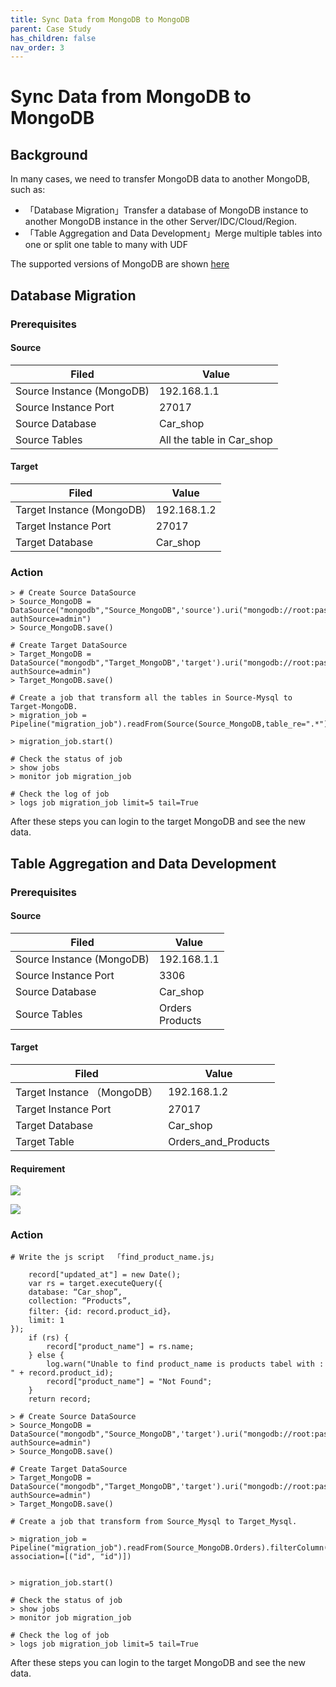 ```yaml
---
title: Sync Data from MongoDB to MongoDB
parent: Case Study
has_children: false
nav_order: 3
---
```

# Sync Data from MongoDB to MongoDB

## Background

In many cases, we need to transfer MongoDB data to another MongoDB, such as:

- 「Database Migration」Transfer a database of MongoDB instance to another MongoDB instance in the other Server/IDC/Cloud/Region.
- 「Table Aggregation and Data Development」Merge multiple tables into one  or split one table to many with UDF

The supported versions of MongoDB are shown [here](../../Connectors/pre-build-connectors.md#MongoDB)

## Database Migration

### Prerequisites

#### Source 

| Filed                      | **Value**                 |
| -------------------------- | ------------------------- |
| Source Instance  (MongoDB) | 192.168.1.1               |
| Source Instance Port       | 27017                     |
| Source Database            | Car_shop                  |
| Source Tables              | All the table in Car_shop |

#### Target 

| Filed                      | **Value**   |
| -------------------------- | ----------- |
| Target Instance  (MongoDB) | 192.168.1.2 |
| Target Instance Port       | 27017       |
| Target Database            | Car_shop    |

### Action

```
> # Create Source DataSource
> Source_MongoDB = DataSource("mongodb","Source_MongoDB",'source').uri("mongodb://root:password@192.168.1.1:27017/Car_shop?authSource=admin")
> Source_MongoDB.save()

# Create Target DataSource
> Target_MongoDB = DataSource("mongodb","Target_MongoDB",'target').uri("mongodb://root:password@192.168.1.2:27017/Car_shop?authSource=admin")
> Target_MongoDB.save()

# Create a job that transform all the tables in Source-Mysql to Target-MongoDB.
> migration_job = Pipeline("migration_job").readFrom(Source(Source_MongoDB,table_re=".*")).writeTo(Target_MongoDB)

> migration_job.start()

# Check the status of job
> show jobs
> monitor job migration_job

# Check the log of job
> logs job migration_job limit=5 tail=True 
```

After these steps you can login to the  target MongoDB and see the new data.

## Table Aggregation and Data Development

### Prerequisites

#### Source 

| Filed                     | **Value**            |
| ------------------------- | -------------------- |
| Source Instance (MongoDB) | 192.168.1.1          |
| Source Instance Port      | 3306                 |
| Source Database           | Car_shop             |
| Source Tables             | Orders<br />Products |

#### Target 

| Filed                        | **Value**           |
| ---------------------------- | ------------------- |
| Target Instance  （MongoDB） | 192.168.1.2         |
| Target Instance Port         | 27017               |
| Target Database              | Car_shop            |
| Target Table                 | Orders_and_Products |

#### Requirement

![](/Users/edisonchow/tapdata/tapdata-community-docs/assets/mysql-to-mysql-1.png)



![](/Users/edisonchow/tapdata/tapdata-community-docs/assets/mysql-to-mysql-2.png)







### Action

```
# Write the js script  「find_product_name.js」

	record["updated_at"] = new Date();
	var rs = target.executeQuery({
    database: “Car_shop”,
    collection: “Products”,
    filter: {id: record.product_id}，
    limit: 1
});
	if (rs) {
		record["product_name"] = rs.name;
	} else {
		log.warn("Unable to find product_name is products tabel with : " + record.product_id);
		record["product_name"] = "Not Found";
	}
	return record;

```





```
> # Create Source DataSource
> Source_MongoDB = DataSource("mongodb","Source_MongoDB",'target').uri("mongodb://root:password@192.168.1.1:27017/Car_shop?authSource=admin")
> Source_MongoDB.save()

# Create Target DataSource
> Target_MongoDB = DataSource("mongodb","Target_MongoDB",'target').uri("mongodb://root:password@192.168.1.2:27017/Car_shop?authSource=admin")
> Target_MongoDB.save()

# Create a job that transform from Source_Mysql to Target_Mysql.

> migration_job = Pipeline("migration_job").readFrom(Source_MongoDB.Orders).filterColumn(["id","detail","created_at","product_id"],FilterType.keep).js("/path/find_product_name.js").writeTo("Target_MongoDB.Orders_and_Products",writeMode=WriteMode.upsert, association=[("id", "id")])


> migration_job.start()

# Check the status of job
> show jobs
> monitor job migration_job

# Check the log of job
> logs job migration_job limit=5 tail=True 
```

After these steps you can login to the  target MongoDB and see the new data.